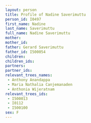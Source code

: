 ```yaml
---
layout: person
title: Profile of Nadine Saverimuttu
person_id: I0497
first_name: Nadine
last_name: Saverimuttu
full_name: Nadine Saverimuttu
mother: 
mother_id: 
father: Gerard Saverimuttu
father_id: I500054
children:
children_ids:
partners:
partner_ids:
relevant_trees_names:
 - Anthony Anandappa
 - Maria Nathalia Canjemanaden
 - Anthonia Wijeratnam
relevant_trees_ids:
 - I500013
 - I0112
 - I500100
sex: F
---
```


